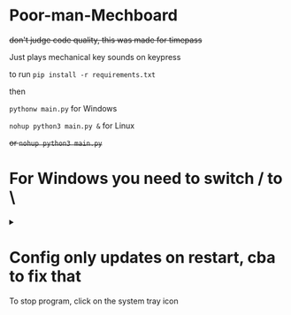 # Poor-man-Mechboard
~~don't judge code quality, this was made for timepass~~

Just plays mechanical key sounds on keypress

to run
`pip install -r requirements.txt`

then
  
`pythonw main.py` for Windows

`nohup python3 main.py &` for Linux

~~or `nohup python3 main.py`~~

# For Windows you need to switch / to \
<details>
<summary>
</summary>
  Windows is dumb
  </details> 
  
# Config only updates on restart, cba to fix that

To stop program, click on the system tray icon 


